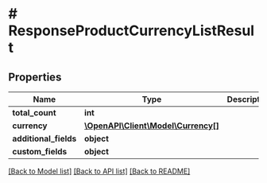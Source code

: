 # # ResponseProductCurrencyListResult

## Properties

Name | Type | Description | Notes
------------ | ------------- | ------------- | -------------
**total_count** | **int** |  | [optional]
**currency** | [**\OpenAPI\Client\Model\Currency[]**](Currency.md) |  | [optional]
**additional_fields** | **object** |  | [optional]
**custom_fields** | **object** |  | [optional]

[[Back to Model list]](../../README.md#models) [[Back to API list]](../../README.md#endpoints) [[Back to README]](../../README.md)
